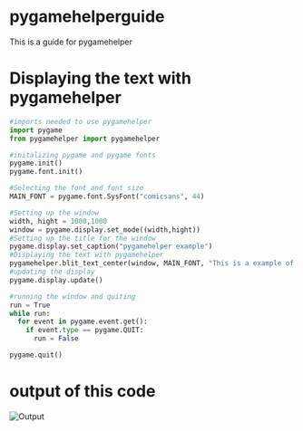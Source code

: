 # pygamehelperguide
This is a guide for pygamehelper

# Displaying the text with pygamehelper
```python
#imports needed to use pygamehelper
import pygame
from pygamehelper import pygamehelper 

#initalizing pygame and pygame fonts
pygame.init()
pygame.font.init()

#Selecting the font and font size 
MAIN_FONT = pygame.font.SysFont("comicsans", 44)

#Setting up the window 
width, hight = 1000,1000
window = pygame.display.set_mode((width,hight))
#Setting up the title for the window
pygame.display.set_caption("pygamehelper example")
#Displaying the text with pygamehelper
pygamehelper.blit_text_center(window, MAIN_FONT, "This is a example of displaying text with pygamehelper ")
#updating the display
pygame.display.update()

#running the window and quiting
run = True
while run:
  for event in pygame.event.get():
    if event.type == pygame.QUIT:
      run = False

pygame.quit()      
```
# output of this code
![Output]()
